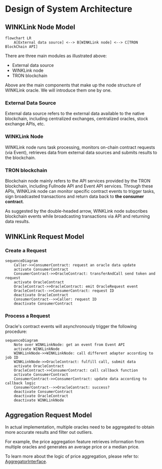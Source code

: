 # Design of System Architecture
<!-- Architecture Overview -->

## WINKLink Node Model

```mermaid
flowchart LR
    A[External data source] <--> B[WINKLink node] <--> C[TRON BlockChain API]
```

There are three main modules as illustrated above:

- External data source
- WINKLink node
- TRON blockchain

Above are the main components that make up the node structure of WINKLink oracle. We will introduce them one by one.

### External Data Source

External data source refers to the external data available to the native blockchain, including centralized exchanges, centralized oracles, stock exchange APIs, etc.

### WINKLink Node

WINKLink node runs task processing, monitors on-chain contract requests (via Event), retrieves data from external data sources and submits results to the blockchain.

### TRON blockchain

Blockchain node mainly refers to the API services provided by the TRON blockchain, including Fullnode API and Event API services. Through these APIs, WINKLink node can monitor specific contract events to trigger tasks, sign broadcasted transactions and return data back to **the consumer contract**.

As suggested by the double-headed arrow, WINKLink node subscribes blockchain events while broadcasting transactions via API and returning data results.

## WINKLink Request Model

### Create a Request

```mermaid
sequenceDiagram
    Caller->>ConsumerContract: request an oracle data update
    activate ConsumerContract
    ConsumerContract->>OracleContract: transferAndCall send token and request
    activate OracleContract
    OracleContract->>OracleContract: emit OracleRequest event
    OracleContract-->>ConsumerContract: request ID
    deactivate OracleContract
    ConsumerContract-->>Caller: request ID
    deactivate ConsumerContract
```

### Process a Request

Oracle's contract events will asynchronously trigger the following procedure:

```mermaid
sequenceDiagram
    Note over WINKLinkNode: get an event from Event API
    activate WINKLinkNode
    WINKLinkNode->>WINKLinkNode: call different adapter according to job ID
    WINKLinkNode->>OracleContract: fulfill call, submit data
    activate OracleContract
    OracleContract->>ConsumerContract: call callback function
    activate ConsumerContract
    ConsumerContract->>ConsumerContract: update data according to callback logic
    ConsumerContract-->>OracleContract: success?
    deactivate ConsumerContract
    deactivate OracleContract
    deactivate WINKLinkNode
```

## Aggregation Request Model

In actual implementation, multiple oracles need to be aggregated to obtain more accurate results and filter out outliers.

For example, the price aggregation feature retrieves information from multiple oracles and generates an average price or a median price.

To learn more about the logic of price aggregation, please refer to: [AggregatorInterface](https://github.com/wink-link/winklink/blob/master/tvm-contracts/v1.0/TronUser.sol).
